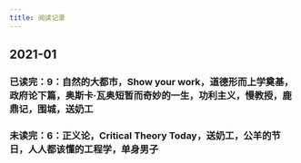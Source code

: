 ```yaml
---
title: 阅读记录
---
```


## 2021-01
### 已读完：9：自然的大都市，Show your work，道德形而上学奠基，政府论下篇，奥斯卡·瓦奥短暂而奇妙的一生，功利主义，慢教授，鹿鼎记，围城，送奶工
### 未读完：6：正义论，Critical Theory Today，送奶工，公羊的节日，人人都该懂的工程学，单身男子
